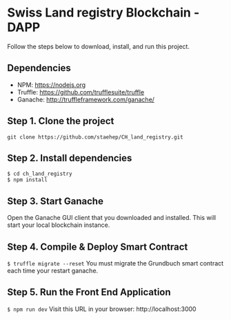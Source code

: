 
# Swiss Land registry Blockchain - DAPP

Follow the steps below to download, install, and run this project.

## Dependencies
- NPM: https://nodejs.org
- Truffle: https://github.com/trufflesuite/truffle
- Ganache: http://truffleframework.com/ganache/

## Step 1. Clone the project
`git clone https://github.com/staehep/CH_land_registry.git`

## Step 2. Install dependencies
```
$ cd ch_land_registry
$ npm install
```
## Step 3. Start Ganache
Open the Ganache GUI client that you downloaded and installed. This will start your local blockchain instance.

## Step 4. Compile & Deploy Smart Contract
`$ truffle migrate --reset`
You must migrate the Grundbuch smart contract each time your restart ganache.

## Step 5. Run the Front End Application
`$ npm run dev`
Visit this URL in your browser: http://localhost:3000